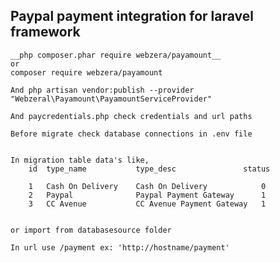 ## Paypal payment integration for laravel framework

    __php composer.phar require webzera/payamount__
    or
    composer require webzera/payamount

    And php artisan vendor:publish --provider "Webzeral\Payamount\PayamountServiceProvider"

    And paycredentials.php check credentials and url paths

    Before migrate check database connections in .env file
    

    In migration table data's like,
        id 	type_name 	        type_desc 	            status

        1 	Cash On Delivery 	Cash On Delivery 	        0
        2 	Paypal              Paypal Payment Gateway 	    1
        3 	CC Avenue 	        CC Avenue Payment Gateway 	1


    or import from databasesource folder    

    In url use /payment ex: 'http://hostname/payment'